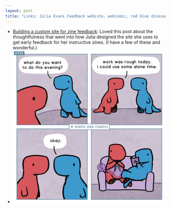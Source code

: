 ```yaml
---
layout: post
title: "Links: Julia Evans Feedback website, webcomic, red blue dinosaur"
---
```


* [Building a custom site for zine feedback](https://jvns.ca/blog/2023/03/31/zine-feedback-site/): Loved this post about the thoughtfulness that went into how Julia designed the site she uses to get early feedback for her instructive zines. (I have a few of these and wonderful.)
* ![Alone time red dinosaur, blue dinosaur are sitting on a couch knitting and reading after a long day of work in a 4 panel comic strip](/assets/2023/alone_time_red_dinosaur.jpg)